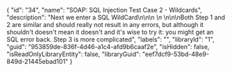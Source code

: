 {
  "id": "34",
  "name": "SOAP: SQL Injection Test Case 2 - Wildcards",
  "description": "Next we enter a SQL WildCard\n\n<login>\n  <username>*</username>\n  <password>*</password>\n</login>\n\nBoth Step 1 and 2 are similar and should really not result in any errors, but although it shouldn't doesn't mean it doesn't and it's wise to try it: you might get an SQL error back. Step 3 is more complicated",
  "labels": "",
  "libraryId": "1",
  "guid": "953859de-836f-4d46-a1c4-afd9b6caaf2e",
  "isHidden": false,
  "isReadOnlyLibraryEntity": false,
  "libraryGuid": "eef7dcf9-53bd-48e9-849d-21445ebad101"
}
